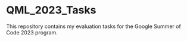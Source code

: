 # QML_2023_Tasks
This repository contains my evaluation tasks for the Google Summer of Code 2023 program. 
